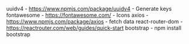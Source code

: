 uuidv4 - https://www.npmjs.com/package/uuidv4 - Generate keys
fontawesome - https://fontawesome.com/ - Icons
axios - https://www.npmjs.com/package/axios - fetch data
react-router-dom - https://reactrouter.com/web/guides/quick-start
bootstrap - npm install bootstrap